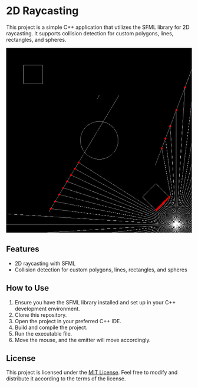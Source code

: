 # 2D Raycasting

This project is a simple C++ application that utilizes the SFML library for 2D raycasting. It supports collision detection for custom polygons, lines, rectangles, and spheres.

![2D Raycasting](docs\main.gif)

## Features

- 2D raycasting with SFML
- Collision detection for custom polygons, lines, rectangles, and spheres

## How to Use

1. Ensure you have the SFML library installed and set up in your C++ development environment.
2. Clone this repository.
3. Open the project in your preferred C++ IDE.
4. Build and compile the project.
5. Run the executable file.
6. Move the mouse, and the emitter will move accordingly.

## License

This project is licensed under the [MIT License](https://opensource.org/licenses/MIT). Feel free to modify and distribute it according to the terms of the license.